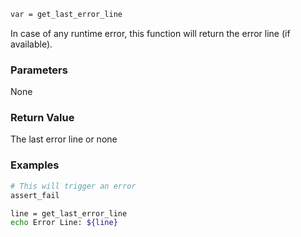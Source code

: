 ```sh
var = get_last_error_line
```

In case of any runtime error, this function will return the error line (if available).

### Parameters

None

### Return Value

The last error line or none

### Examples

```sh
# This will trigger an error
assert_fail

line = get_last_error_line
echo Error Line: ${line}
```
